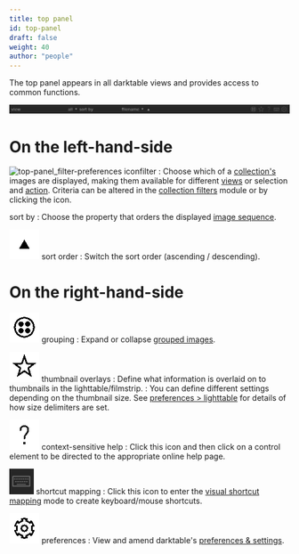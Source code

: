 ```yaml
---
title: top panel
id: top-panel
draft: false
weight: 40
author: "people"
---
```


The top panel appears in all darktable views and provides access to common functions.

![top-panel](./top-panel/top-panel.png#w100)

# On the left-hand-side

![top-panel_filter-preferences icon](./top-panel/top-panel_filter-preferences.png#icon)filter
: Choose which of a [collection's](../../lighttable/digital-asset-management/collections/) images are displayed, making them available for different [views](../..//overview/user-interface/views/) or selection and [action](../../module-reference/utility-modules/lighttable/selected-image/). Criteria can be altered in the [collection filters](../../module-reference/utility-modules/shared/collection-filters.md) module or by clicking the icon.

sort by
: Choose the property that orders the displayed [image sequence](../../lighttable/digital-asset-management/sequence     ).

![top-panel_sort-order icon](./top-panel/top-panel_sort-order.png#icon) sort order
: Switch the sort order (ascending / descending).

# On the right-hand-side

![top panel_grouping icon](./top-panel/top-panel_grouping.png#icon) grouping
: Expand or collapse [grouped images](../../lighttable/digital-asset-management/grouping.md).

![top panel_overlays icon](./top-panel/top-panel_overlays.png#icon) thumbnail overlays
: Define what information is overlaid on to thumbnails in the lighttable/filmstrip.
: You can define different settings depending on the thumbnail size. See [preferences > lighttable](../../preferences-settings/lighttable.md#thumbnails) for details of how size delimiters are set.

![top panel_help icon](./top-panel/top-panel_help.png#icon) context-sensitive help
: Click this icon and then click on a control element to be directed to the appropriate online help page.

![top panel shortcut mapping icon](./top-panel/top-panel_shortcut.png#icon) shortcut mapping
: Click this icon to enter the [visual shortcut mapping](../../preferences-settings/shortcuts.md#visual-shortcut-mapping) mode to create keyboard/mouse shortcuts.

![top panel_preferences icon](./top-panel/top-panel_preferences.png#icon) preferences
: View and amend darktable's [preferences & settings](../../preferences-settings/_index.md).

